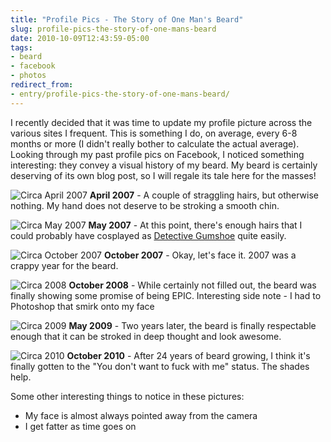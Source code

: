 ```yaml
---
title: "Profile Pics - The Story of One Man's Beard"
slug: profile-pics-the-story-of-one-mans-beard
date: 2010-10-09T12:43:59-05:00
tags:
- beard
- facebook
- photos
redirect_from:
- entry/profile-pics-the-story-of-one-mans-beard/
---
```

I recently decided that it was time to update my profile picture across the various sites I frequent. This is something I do, on average, every 6-8 months or more (I didn't really bother to calculate the actual average). Looking through my past profile pics on Facebook, I noticed something interesting: they convey a visual history of my beard. My beard is certainly deserving of its own blog post, so I will regale its tale here for the masses!

![](http://images.dxprog.com/blog/Beard_2007a.jpg "Circa April 2007")
**April 2007** - A couple of straggling hairs, but otherwise nothing. My hand does not deserve to be stroking a smooth chin.

![](http://images.dxprog.com/blog/Beard_2007b.jpg "Circa May 2007")
**May 2007** - At this point, there's enough hairs that I could probably have cosplayed as [Detective Gumshoe](http://aceattorney.wikia.com/wiki/Gumshoe) quite easily.

![](http://images.dxprog.com/blog/Beard_2007c.jpg "Circa October 2007")
**October 2007** - Okay, let's face it. 2007 was a crappy year for the beard.

![](http://images.dxprog.com/blog/Beard_2008.jpg "Circa 2008")
**October 2008** - While certainly not filled out, the beard was finally showing some promise of being EPIC. Interesting side note - I had to Photoshop that smirk onto my face

![](http://images.dxprog.com/blog/Beard_2009.jpg "Circa 2009")
**May 2009** - Two years later, the beard is finally respectable enough that it can be stroked in deep thought and look awesome.

![](http://images.dxprog.com/blog/Beard_2010.jpg "Circa 2010")
**October 2010** - After 24 years of beard growing, I think it's finally gotten to the "You don't want to fuck with me" status. The shades help.

Some other interesting things to notice in these pictures:
- My face is almost always pointed away from the camera
- I get fatter as time goes on
